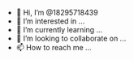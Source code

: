 - 👋 Hi, I’m @18295718439
- 👀 I’m interested in ...
- 🌱 I’m currently learning ...
- 💞️ I’m looking to collaborate on ...
- 📫 How to reach me ...

<!---
18295718439/18295718439 is a ✨ special ✨ repository because its `README.md` (this file) appears on your GitHub profile.
You can click the Preview link to take a look at your changes.
--->
